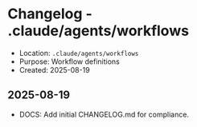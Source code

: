 # Changelog - .claude/agents/workflows

- Location: `.claude/agents/workflows`
- Purpose: Workflow definitions
- Created: 2025-08-19

## 2025-08-19
- DOCS: Add initial CHANGELOG.md for compliance.

